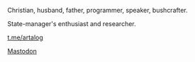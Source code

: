 Christian, husband, father, programmer, speaker, bushcrafter.

State-manager's enthusiast and researcher.

[t.me/artalog](https://t.me/artalog)

<a rel="me" href="https://indieweb.social/@artalar">Mastodon</a>
